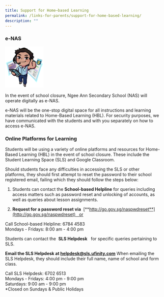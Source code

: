 ```yaml
---
title: Support for Home–based Learning
permalink: /links-for-parents/support-for-home-based-learning/
description: ""
---
```

### e-NAS

<img src="/images/e-NAS%201.png" 
     style="width:25%">

In the event of school closure, Ngee Ann Secondary School (NAS) will operate digitally as e-NAS. 

e-NAS will be the one-stop digital space for all instructions and learning materials related to Home-Based Learning (HBL). For security purposes, we have communicated with the students and with you separately on how to access e-NAS.

### Online Platforms for Learning

Students will be using a variety of online platforms and resources for Home-Based Learning (HBL) in the event of school closure. These include the Student Learning Space (SLS) and Google Classroom.

Should students face any difficulties in accessing the SLS or other platforms, they should first attempt to reset the password to their school registered email, failing which they should follow the steps below:

1.  Students can contact the **School-based Helpline** for queries including access matters such as password reset and unlocking of accounts, as well as queries about lesson assignments.   
      
    
2. **Request for a password reset via**  [**http://go.gov.sg/naspwdreset**](http://go.gov.sg/naspwdreset)   or

Call School-based Helpline: 6784 4583  <br>
Mondays - Fridays: 8:00 am - 4:00 pm
    
Students can contact the  **SLS Helpdesk**   for specific queries pertaining to SLS.
    
**Email the SLS Helpdesk at helpdesk@sls.ufinity.com** When emailing the SLS Helpdesk, they should include their full name, name of school and form class.
    
Call SLS Helpdesk: 6702 6513 <br>
Mondays - Fridays: 4:00 pm - 9:00 pm  <br>
Saturdays: 9:00 am - 9:00 pm  <br>
*Closed on Sundays & Public Holidays
